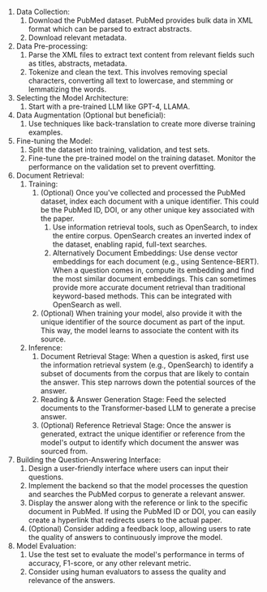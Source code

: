 1. Data Collection:
    1. Download the PubMed dataset. PubMed provides bulk data in XML format which can be parsed to extract abstracts.
    2. Download relevant metadata.
1. Data Pre-processing:
    1. Parse the XML files to extract text content from relevant fields such as titles, abstracts, metadata.
    1. Tokenize and clean the text. This involves removing special characters, converting all text to lowercase, and stemming or lemmatizing the words.
1. Selecting the Model Architecture:
    1. Start with a pre-trained LLM like GPT-4, LLAMA. 
1. Data Augmentation (Optional but beneficial):
    1. Use techniques like back-translation to create more diverse training examples.
1. Fine-tuning the Model:
    1. Split the dataset into training, validation, and test sets.
    1. Fine-tune the pre-trained model on the training dataset. Monitor the performance on the validation set to prevent overfitting.
1. Document Retrieval:
    1. Training:
        1. (Optional) Once you've collected and processed the PubMed dataset, index each document with a unique identifier. This could be the PubMed ID, DOI, or any other unique key associated with the paper.
            1. Use information retrieval tools, such as OpenSearch, to index the entire corpus. OpenSearch creates an inverted index of the dataset, enabling rapid, full-text searches.
            1. Alternatively Document Embeddings: Use dense vector embeddings for each document (e.g., using Sentence-BERT). When a question comes in, compute its embedding and find the most similar document embeddings. This can sometimes provide more accurate document retrieval than traditional keyword-based methods. This can be integrated with OpenSearch as well.
        1. (Optional) When training your model, also provide it with the unique identifier of the source document as part of the input. This way, the model learns to associate the content with its source.
    1. Inference:
        1. Document Retrieval Stage: When a question is asked, first use the information retrieval system (e.g., OpenSearch) to identify a subset of documents from the corpus that are likely to contain the answer. This step narrows down the potential sources of the answer.
        1. Reading & Answer Generation Stage: Feed the selected documents to the Transformer-based LLM to generate a precise answer.
        1. (Optional) Reference Retrieval Stage: Once the answer is generated, extract the unique identifier or reference from the model's output to identify which document the answer was sourced from.
1. Building the Question-Answering Interface:
    1. Design a user-friendly interface where users can input their questions.
    1. Implement the backend so that the model processes the question and searches the PubMed corpus to generate a relevant answer.
    1. Display the answer along with the reference or link to the specific document in PubMed. If using the PubMed ID or DOI, you can easily create a hyperlink that redirects users to the actual paper.
    1. (Optional) Consider adding a feedback loop, allowing users to rate the quality of answers to continuously improve the model.
1. Model Evaluation:
    1. Use the test set to evaluate the model's performance in terms of accuracy, F1-score, or any other relevant metric.
    1. Consider using human evaluators to assess the quality and relevance of the answers.
